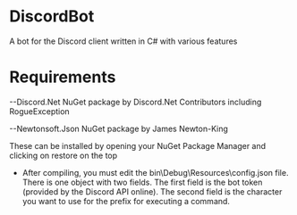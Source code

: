 # DiscordBot
A bot for the Discord client written in C# with various features

# Requirements
--Discord.Net NuGet package by Discord.Net Contributors including RogueException

--Newtonsoft.Json NuGet package by James Newton-King

These can be installed by opening your NuGet Package Manager and clicking on restore on the top

* After compiling, you must edit the bin\Debug\Resources\config.json file. There is one object with two fields. The first field is the bot token (provided by the Discord API online). The second field is the character you want to use for the prefix for executing a command.


